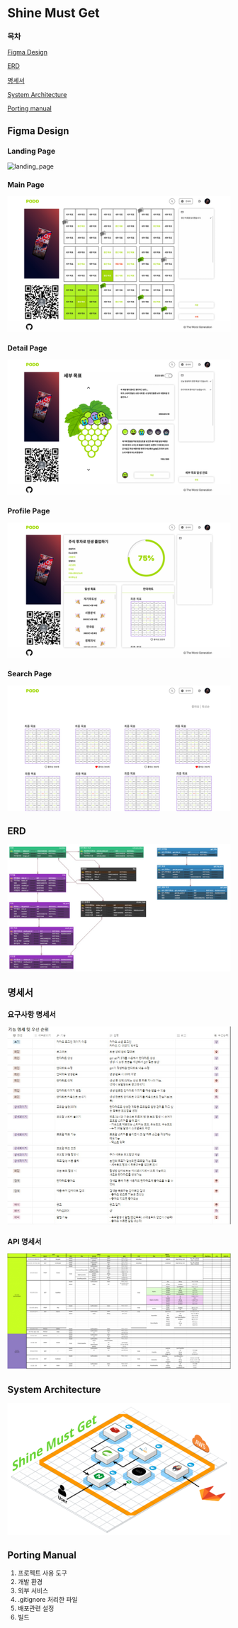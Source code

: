 <h1>Shine Must Get</h1>

### 목차 <a id="context"></a>

[Figma Design](#figma-design)

[ERD](#erd)

[명세서](#명세서)

[System Architecture](#system-architecture)

[Porting manual](#porting-manual)

## Figma Design

### Landing Page

![landing_page](./assets/landing_page.png)

### Main Page

![main_page](./assets/main_page.png)

### Detail Page

![detail_page](./assets/detail_page.png)

### Profile Page

![profile_page](./assets/profile_page.png)

### Search Page

![search_page](./assets/search_page.png)

## ERD

![ERD](./assets/erd.png)

## 명세서

### 요구사항 명세서

![requirements](./assets/requirements.png)

### API 명세서

![api](./assets/api.png)

## System Architecture

![architecture](./assets/architecture.png)

## Porting Manual

1. 프로젝트 사용 도구
2. 개발 환경
3. 외부 서비스
4. .gitignore 처리한 파일
5. 배포관련 설정
6. 빌드
